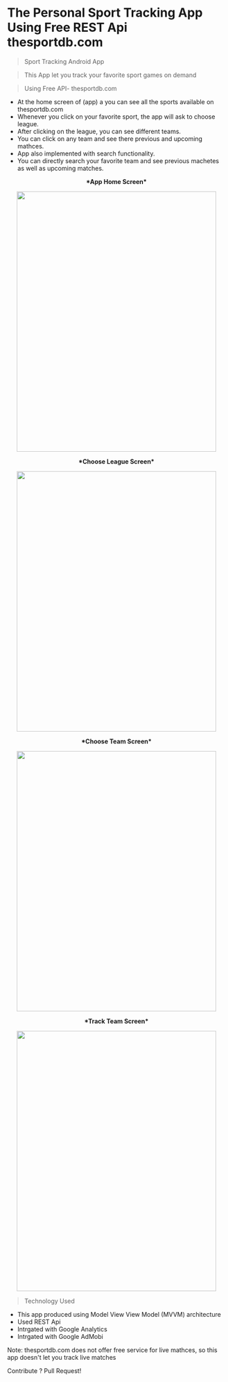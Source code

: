 # The Personal Sport Tracking App Using Free REST Api thesportdb.com 

> Sport Tracking Android App

> This App let you track your favorite sport games on demand

> Using Free API- thesportdb.com 


- At the home screen of (app) a you can see all the sports available on thesportdb.com 
- Whenever you click on your favorite sport, the app will ask to choose league. 
- After clicking on the league, you can see different teams. 
- You can click on any team and see there previous and upcoming mathces. 
- App also implemented with search functionality. 
- You can directly search your favorite team and see previous machetes as well as upcoming matches. 



<p align="center"> <b> *App Home Screen*</p> </b>

<p align="center">
  <img width="460" height="600" src="https://www.meghshyam.com/photos/HOMESCREEN.png">
</p> 


<p align="center"> <b>*Choose League Screen*</p> </b>

<p align="center">
  <img width="460" height="600" src="https://www.meghshyam.com/photos/leage.png">
</p> 

<p align="center"> <b>*Choose Team Screen*</p> </b>

<p align="center">
  <img width="460" height="600" src="https://www.meghshyam.com/photos/chooseteam.png">
</p> 

<p align="center"> <b>*Track Team Screen*</p> </b>

<p align="center">
  <img width="460" height="600" src="https://www.meghshyam.com/photos/historyoeteam.png">
</p> 




> Technology Used 

- This app produced using Model View View Model (MVVM) architecture 
- Used REST Api 
- Intrgated with Google Analytics 
- Intrgated with Google AdMobi  


Note: thesportdb.com does not offer free service for live mathces, so this app doesn't let you track live matches 

Contribute ? Pull Request! 


